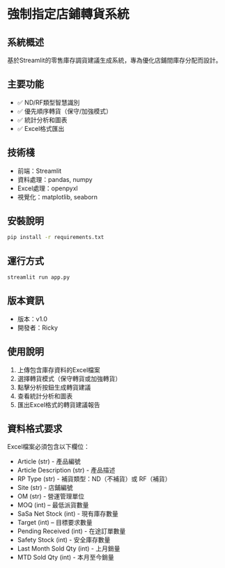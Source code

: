 # 強制指定店鋪轉貨系統

## 系統概述
基於Streamlit的零售庫存調貨建議生成系統，專為優化店鋪間庫存分配而設計。

## 主要功能
- ✅ ND/RF類型智慧識別
- ✅ 優先順序轉貨（保守/加強模式）
- ✅ 統計分析和圖表
- ✅ Excel格式匯出

## 技術棧
- 前端：Streamlit
- 資料處理：pandas, numpy
- Excel處理：openpyxl
- 視覺化：matplotlib, seaborn

## 安裝說明
```bash
pip install -r requirements.txt
```

## 運行方式
```bash
streamlit run app.py
```

## 版本資訊
- 版本：v1.0
- 開發者：Ricky

## 使用說明
1. 上傳包含庫存資料的Excel檔案
2. 選擇轉貨模式（保守轉貨或加強轉貨）
3. 點擊分析按鈕生成轉貨建議
4. 查看統計分析和圖表
5. 匯出Excel格式的轉貨建議報告

## 資料格式要求
Excel檔案必須包含以下欄位：
- Article (str) - 產品編號
- Article Description (str) - 產品描述
- RP Type (str) - 補貨類型：ND（不補貨）或 RF（補貨）
- Site (str) - 店鋪編號
- OM (str) - 營運管理單位
- MOQ (int) – 最低派貨數量
- SaSa Net Stock (int) - 現有庫存數量
- Target (int) – 目標要求數量
- Pending Received (int) - 在途訂單數量
- Safety Stock (int) - 安全庫存數量
- Last Month Sold Qty (int) - 上月銷量
- MTD Sold Qty (int) - 本月至今銷量